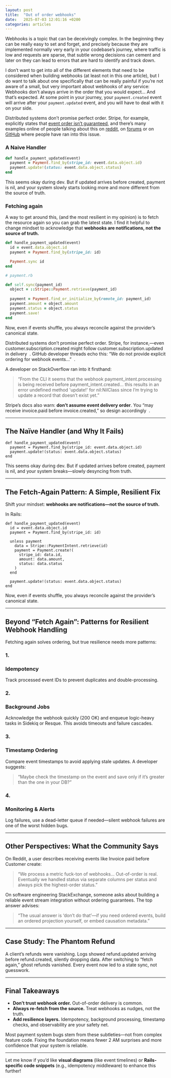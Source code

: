 ```yaml
---
layout: post
title:  "Out of order webhooks"
date:   2025-07-03 12:01:16 +0200
categories: articles
---
```


Webhooks is a topic that can be deceivingly complex. In the beginning they can be really easy to set and forget, and precisely because they are implemented normally very early in your codebase’s journey, where traffic is low and requests are sparse, that subtle wrong decisions can cement and later on they can lead to errors that are hard to identify and track down.

I don’t want to get into all of the different elements that need to be considered when building webhooks (at least not in this one article), but I do want to talk about one specifically that can be really painful if you’re not aware of a small, but very important about webhooks of any service: Webhooks don’t always arrive in the order that you would expect… And that’s expected. At some point in your journey, your `payment.created` event will arrive after your `payment.updated` event, and you will have to deal with it on your side.

Distributed systems don’t promise perfect order. Stripe, for example, explicitly states that [event order isn’t guaranteed](https://docs.stripe.com/webhooks#event-ordering), and there’s many examples online of people talking about this on [reddit](https://www.reddit.com/r/rails/comments/qviijd/system_design_for_receiving_webhooks/), on [forums](https://developer.squareup.com/forums/t/order-state-checkout-api-webhooks/7769?utm_source=chatgpt.com) or on [GitHub]([https://github.com/stripe/stripe-cli/issues/418](https://github.com/stripe/stripe-cli/issues/418?utm_source=chatgpt.com)) where people have ran into this issue.

### A Naive Handler

```ruby
def handle_payment_updated(event)
  payment = Payment.find_by(stripe_id: event.data.object.id)
  payment.update!(status: event.data.object.status)
end
```

This seems okay during dev. But if updated arrives before created, payment is nil, and your system slowly starts looking more and more different from the source of truth.

### Fetching again

A way to get around this, (and the most resilient in my opinion) is to fetch the resource again so you can grab the latest state. I find it helpful to change mindset to acknowledge that **webhooks are notifications, not the source of truth.**

```ruby
def handle_payment_updated(event)
  id = event.data.object.id
  payment = Payment.find_by(stripe_id: id)

  Payment.sync id
end

# payment.rb

def self.sync(payment_id)
  object = ::Stripe::Payment.retrieve(payment_id)
  
  payment = Payment.find_or_initialize_by(remote_id: payment_id)
  payment.amount = object.amount
  payment.status = object.status
  payment.save!
end
```

Now, even if events shuffle, you always reconcile against the provider’s canonical state.

Distributed systems don’t promise perfect order. Stripe, for instance,—even customer.subscription.created might follow customer.subscription.updated in delivery     . GitHub developer threads echo this: “We do not provide explicit ordering for webhook events…”  .

A developer on StackOverflow ran into it firsthand:

> “From the CLI it seems that the webhook payment_intent.processing is being received before payment_intent.created… this results in an error undefined method 'update!' for nil:NilClass since I’m trying to update a record that doesn’t exist yet.”
>

Stripe’s docs also warn: **don’t assume event delivery order**. You “may receive invoice.paid before invoice.created,” so design accordingly  .

---

## **The Naïve Handler (and Why It Fails)**

```
def handle_payment_updated(event)
  payment = Payment.find_by(stripe_id: event.data.object.id)
  payment.update!(status: event.data.object.status)
end
```

This seems okay during dev. But if updated arrives before created, payment is nil, and your system breaks—slowly desyncing from truth.

---

## **The Fetch-Again Pattern: A Simple, Resilient Fix**

Shift your mindset: **webhooks are notifications—not the source of truth.**

In Rails:

```
def handle_payment_updated(event)
  id = event.data.object.id
  payment = Payment.find_by(stripe_id: id)

  unless payment
    data = Stripe::PaymentIntent.retrieve(id)
    payment = Payment.create!(
      stripe_id: data.id,
      amount: data.amount,
      status: data.status
    )
  end

  payment.update!(status: event.data.object.status)
end
```

Now, even if events shuffle, you always reconcile against the provider’s canonical state.

---

## **Beyond “Fetch Again”: Patterns for Resilient Webhook Handling**

Fetching again solves ordering, but true resilience needs more patterns:

### **1.**

### **Idempotency**

Track processed event IDs to prevent duplicates and double-processing.

### **2.**

### **Background Jobs**

Acknowledge the webhook quickly (200 OK) and enqueue logic-heavy tasks in Sidekiq or Resque. This avoids timeouts and failure cascades.

### **3.**

### **Timestamp Ordering**

Compare event timestamps to avoid applying stale updates. A developer suggests:

> “Maybe check the timestamp on the event and save only if it’s greater than the one in your DB?”
>

### **4.**

### **Monitoring & Alerts**

Log failures, use a dead-letter queue if needed—silent webhook failures are one of the worst hidden bugs.

---

## **Other Perspectives: What the Community Says**

On Reddit, a user describes receiving events like Invoice paid before Customer create:

> “We process a metric fuck-ton of webhooks… Out-of-order is real. Eventually we handled status via separate columns per status and always pick the highest-order status.”
>

On software engineering StackExchange, someone asks about building a reliable event stream integration without ordering guarantees. The top answer advises:

> “The usual answer is ‘don’t do that’—if you need ordered events, build an ordered projection yourself, or embed causation metadata.”
>

---

## **Case Study: The Phantom Refund**

A client’s refunds were vanishing. Logs showed refund.updated arriving before refund.created, silently dropping data. After switching to “fetch again,” ghost refunds vanished. Every event now led to a state sync, not guesswork.

---

## **Final Takeaways**

- **Don’t trust webhook order.** Out-of-order delivery is common.
- **Always re-fetch from the source.** Treat webhooks as nudges, not the truth.
- **Add resilience layers.** Idempotency, background processing, timestamp checks, and observability are your safety net.

Most payment system bugs stem from these subtleties—not from complex feature code. Fixing the foundation means fewer 2 AM surprises and more confidence that your system is reliable.

---

Let me know if you’d like **visual diagrams** (like event timelines) or **Rails-specific code snippets** (e.g., idempotency middleware) to enhance this further!